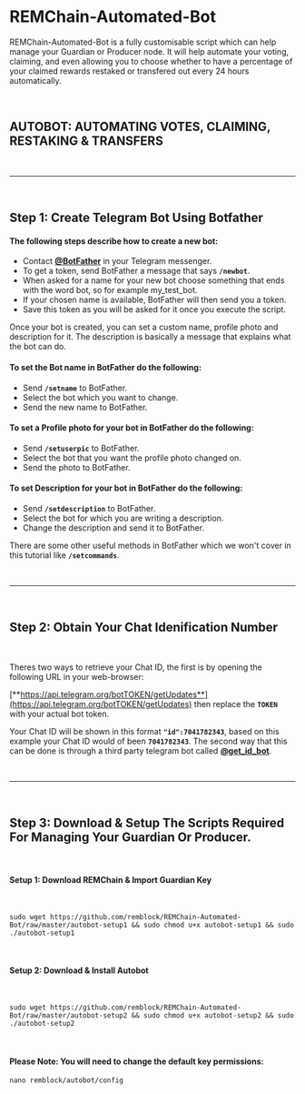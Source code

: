 # REMChain-Automated-Bot

REMChain-Automated-Bot is a fully customisable script which can help manage your Guardian or Producer node. It will help automate your voting, claiming, and even allowing you to choose whether to have a percentage of your claimed rewards restaked or transfered out every 24 hours automatically.

<br>

## AUTOBOT: AUTOMATING VOTES, CLAIMING, RESTAKING & TRANSFERS

<br>

***

<br>

## Step 1: Create Telegram Bot Using Botfather

#### The following steps describe how to create a new bot:

* Contact [**@BotFather**](https://telegram.me/BotFather) in your Telegram messenger.
* To get a token, send BotFather a message that says **`/newbot`**.
* When asked for a name for your new bot choose something that ends with the word bot, so for example my_test_bot.
* If your chosen name is available, BotFather will then send you a token.
* Save this token as you will be asked for it once you execute the script.

Once your bot is created, you can set a custom name, profile photo and description for it. The description is basically a message that explains what the bot can do.

#### To set the Bot name in BotFather do the following:

* Send **`/setname`** to BotFather.
* Select the bot which you want to change.
* Send the new name to BotFather.

#### To set a Profile photo for your bot in BotFather do the following:

* Send **`/setuserpic`** to BotFather.
* Select the bot that you want the profile photo changed on.
* Send the photo to BotFather.

#### To set Description for your bot in BotFather do the following:

* Send **`/setdescription`** to BotFather.
* Select the bot for which you are writing a description.
* Change the description and send it to BotFather.

There are some other useful methods in BotFather which we won't cover in this tutorial like **`/setcommands`**.

<br>

***

<br>

## Step 2: Obtain Your Chat Idenification Number

<br>

Theres two ways to retrieve your Chat ID, the first is by opening the following URL in your web-browser: 

[**https://api.telegram.org/botTOKEN/getUpdates**](https://api.telegram.org/botTOKEN/getUpdates) then replace the **`TOKEN`** with your actual bot token.

Your Chat ID will be shown in this format **`"id":7041782343`**, based on this example your Chat ID would of been **`7041782343`**. The second way that this can be done is through a third party telegram bot called [**@get_id_bot**](https://telegram.me/get_id_bot).

<br>

***

<br>

## Step 3: Download & Setup The Scripts Required For Managing Your Guardian Or Producer.

<br>

#### Setup 1: Download REMChain & Import Guardian Key

<br>

```
sudo wget https://github.com/remblock/REMChain-Automated-Bot/raw/master/autobot-setup1 && sudo chmod u+x autobot-setup1 && sudo ./autobot-setup1
```
<br>
  
#### Setup 2: Download & Install Autobot

<br>

```
sudo wget https://github.com/remblock/REMChain-Automated-Bot/raw/master/autobot-setup2 && sudo chmod u+x autobot-setup2 && sudo ./autobot-setup2
```

<br>

#### Please Note: You will need to change the default key permissions:

```
nano remblock/autobot/config
```
